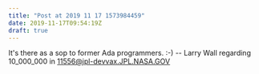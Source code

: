 ```yaml
---
title: "Post at 2019 11 17 1573984459"
date: 2019-11-17T09:54:19Z
draft: true
---
```


It's there as a sop to former Ada programmers.  :-)
     -- Larry Wall regarding 10_000_000 in <11556@jpl-devvax.JPL.NASA.GOV>
